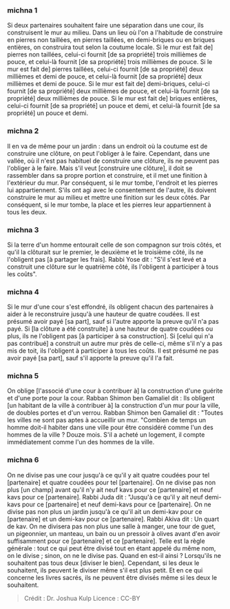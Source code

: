 
### michna 1
Si deux partenaires souhaitent faire une séparation dans une cour, ils construisent le mur au milieu. Dans un lieu où l'on a l'habitude de construire en pierres non taillées, en pierres taillées, en demi-briques ou en briques entières, on construira tout selon la coutume locale. Si le mur est fait de] pierres non taillées, celui-ci fournit [de sa propriété] trois millièmes de pouce, et celui-là fournit [de sa propriété] trois millièmes de pouce. Si le mur est fait de] pierres taillées, celui-ci fournit [de sa propriété] deux millièmes et demi de pouce, et celui-là fournit [de sa propriété] deux millièmes et demi de pouce. Si le mur est fait de] demi-briques, celui-ci fournit [de sa propriété] deux millièmes de pouce, et celui-là fournit [de sa propriété] deux millièmes de pouce. Si le mur est fait de] briques entières, celui-ci fournit [de sa propriété] un pouce et demi, et celui-là fournit [de sa propriété] un pouce et demi.

### michna 2
Il en va de même pour un jardin : dans un endroit où la coutume est de construire une clôture, on peut l'obliger à le faire. Cependant, dans une vallée, où il n'est pas habituel de construire une clôture, ils ne peuvent pas l'obliger à le faire. Mais s'il veut [construire une clôture], il doit se rassembler dans sa propre portion et construire, et il met une finition à l'extérieur du mur. Par conséquent, si le mur tombe, l'endroit et les pierres lui appartiennent. S'ils ont agi avec le consentement de l'autre, ils doivent construire le mur au milieu et mettre une finition sur les deux côtés. Par conséquent, si le mur tombe, la place et les pierres leur appartiennent à tous les deux.

### michna 3
Si la terre d'un homme entourait celle de son compagnon sur trois côtés, et qu'il la clôturait sur le premier, le deuxième et le troisième côté, ils ne l'obligent pas [à partager les frais]. Rabbi Yose dit :  "S'il s'est levé et a construit une clôture sur le quatrième côté, ils l'obligent à participer à tous les coûts".

### michna 4
Si le mur d'une cour s'est effondré, ils obligent chacun des partenaires à aider à le reconstruire jusqu'à une hauteur de quatre coudées. Il est présumé avoir payé [sa part], sauf si l'autre apporte la preuve qu'il n'a pas payé. Si [la clôture a été construite] à une hauteur de quatre coudées ou plus, ils ne l'obligent pas [à participer à sa construction]. Si [celui qui n'a pas contribué] a construit un autre mur près de celle-ci, même s'il n'y a pas mis de toit, ils l'obligent à participer à tous les coûts. Il est présumé ne pas avoir payé [sa part], sauf s'il apporte la preuve qu'il l'a fait.

### michna 5
On oblige [l'associé d'une cour à contribuer à] la construction d'une guérite et d'une porte pour la cour. Rabban Shimon ben Gamaliel dit :  Ils obligent [un habitant de la ville à contribuer à] la construction d'un mur pour la ville, de doubles portes et d'un verrou. Rabban Shimon ben Gamaliel dit :  "Toutes les villes ne sont pas aptes à accueillir un mur. "Combien de temps un homme doit-il habiter dans une ville pour être considéré comme l'un des hommes de la ville ? Douze mois. S'il a acheté un logement, il compte immédiatement comme l'un des hommes de la ville.

### michna 6
On ne divise pas une cour jusqu'à ce qu'il y ait quatre coudées pour tel [partenaire] et quatre coudées pour tel [partenaire]. On ne divise pas non plus [un champ] avant qu'il n'y ait neuf kavs pour ce [partenaire] et neuf kavs pour ce [partenaire]. Rabbi Juda dit : "Jusqu'à ce qu'il y ait neuf demi-kavs pour ce [partenaire] et neuf demi-kavs pour ce [partenaire]. On ne divise pas non plus un jardin jusqu'à ce qu'il ait un demi-kav pour ce [partenaire] et un demi-kav pour ce [partenaire]. Rabbi Akiva dit :  Un quart de kav. On ne divisera pas non plus une salle à manger, une tour de guet, un pigeonnier, un manteau, un bain ou un pressoir à olives avant d'en avoir suffisamment pour ce [partenaire] et ce [partenaire]. Telle est la règle générale : tout ce qui peut être divisé tout en étant appelé du même nom, on le divise ; sinon, on ne le divise pas. Quand en est-il ainsi ?  Lorsqu'ils ne souhaitent pas tous deux [diviser le bien]. Cependant, si les deux le souhaitent, ils peuvent le diviser même s'il est plus petit. Et en ce qui concerne les livres sacrés, ils ne peuvent être divisés même si les deux le souhaitent.

>Crédit : Dr. Joshua Kulp
>Licence : CC-BY